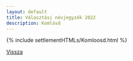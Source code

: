 ```yaml
---
layout: default
title: Választási névjegyzék 2022
description: Komlósd
---
```


{% include settlementHTMLs/Komloosd.html %}

[Vissza](../)